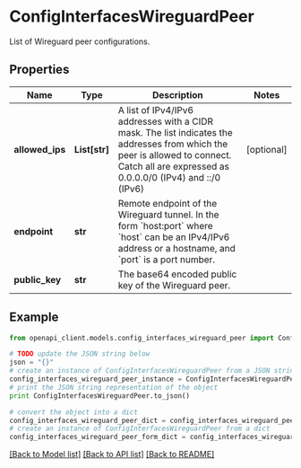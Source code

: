 # ConfigInterfacesWireguardPeer

List of Wireguard peer configurations.

## Properties

Name | Type | Description | Notes
------------ | ------------- | ------------- | -------------
**allowed_ips** | **List[str]** | A list of IPv4/IPv6 addresses with a CIDR mask. The list indicates the addresses from which the peer is allowed to connect. Catch all are expressed as 0.0.0.0/0 (IPv4) and ::/0 (IPv6) | [optional] 
**endpoint** | **str** | Remote endpoint of the Wireguard tunnel. In the form &#x60;host:port&#x60; where &#x60;host&#x60; can be an IPv4/IPv6 address or a hostname, and &#x60;port&#x60; is a port number. | 
**public_key** | **str** | The base64 encoded public key of the Wireguard peer. | 

## Example

```python
from openapi_client.models.config_interfaces_wireguard_peer import ConfigInterfacesWireguardPeer

# TODO update the JSON string below
json = "{}"
# create an instance of ConfigInterfacesWireguardPeer from a JSON string
config_interfaces_wireguard_peer_instance = ConfigInterfacesWireguardPeer.from_json(json)
# print the JSON string representation of the object
print ConfigInterfacesWireguardPeer.to_json()

# convert the object into a dict
config_interfaces_wireguard_peer_dict = config_interfaces_wireguard_peer_instance.to_dict()
# create an instance of ConfigInterfacesWireguardPeer from a dict
config_interfaces_wireguard_peer_form_dict = config_interfaces_wireguard_peer.from_dict(config_interfaces_wireguard_peer_dict)
```
[[Back to Model list]](../README.md#documentation-for-models) [[Back to API list]](../README.md#documentation-for-api-endpoints) [[Back to README]](../README.md)


